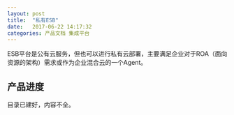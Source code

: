 ```yaml
---
layout: post
title:  "私有ESB"
date:   2017-06-22 14:17:32
categories: 产品文档 集成平台
---
```


ESB平台是公有云服务，但也可以进行私有云部署，主要满足企业对于ROA（面向资源的架构）需求或作为企业混合云的一个Agent。

## 产品进度

目录已建好，内容不全。
